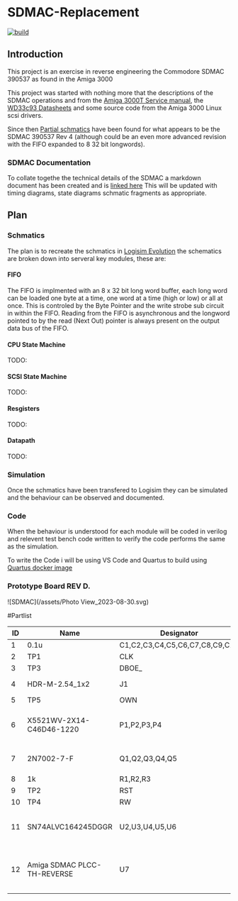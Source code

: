 # SDMAC-Replacement

[![build](https://github.com/mbtaylor1982/RE-SDMAC/actions/workflows/build.yml/badge.svg)](https://github.com/mbtaylor1982/RE-SDMAC/actions/workflows/build.yml)

## Introduction

This project is an exercise in reverse engineering the Commodore SDMAC 390537 as found in the Amiga 3000

This project was started with nothing more that the descriptions of the SDMAC operations and from the [Amiga 3000T Service manual](Docs/Commodore/Commodore_A3000T_Service_Manual.pdf), the [WD33c93 Datasheets](Docs/WD33C93/WD33C93B_WesternDigital.pdf) and some source code from the Amiga 3000 Linux scsi drivers.

Since then [Partial schmatics](Docs/Commodore/SDMAC%20Partial%20Schmatics/sdmac01.pdf) have been found for what appears to be the SDMAC 390537 Rev 4 (although could be an even more advanced revision with the FIFO expanded to 8 32  bit longwords).

### SDMAC Documentation

To collate togethe the technical details of the SDMAC a markdown document has been created and is [linked here](Docs/SDMAC.md)
This will be updated with timing diagrams, state diagrams schmatic fragments as appropriate.
## Plan
### Schmatics
The plan is to recreate the schmatics in [Logisim Evolution](https://github.com/logisim-evolution/logisim-evolution) the schematics are broken down into serveral key modules, these are:

#### FIFO

The FIFO is implmented with an 8 x 32 bit long word buffer, each long word can be loaded one byte at a time, one word at a time (high or low) or all at once. This is controled by the Byte Pointer and the write strobe sub circuit in within the FIFO. Reading from the FIFO is asynchronous and the longword pointed to by the read (Next Out) pointer is always present on the output data bus of the FIFO.

#### CPU State Machine
TODO:
#### SCSI State Machine
TODO:
#### Resgisters
TODO:
#### Datapath
TODO:

### Simulation
Once the schmatics have been transfered to Logisim they can be simulated and the behaviour can be observed and documented.

### Code
When the behaviour is understood for each module will be coded in verilog and relevent test bench code written to verify the code performs the same as the simulation. 

To write the Code i will be using VS Code and Quartus to build using  [Quartus docker image](https://github.com/raetro/sdk-docker-fpga)

### Prototype Board REV D.

![SDMAC](/assets/Photo View_2023-08-30.svg)

#Partlist

| ID  | Name                        | Designator                     | Footprint                                    | Quantity |
| --- | --------------------------- | ------------------------------ | -------------------------------------------- | -------- |
| 1   | 0.1u                        | C1,C2,C3,C4,C5,C6,C7,C8,C9,C10 | C0603                                        | 10       |
| 2   | TP1                         | CLK                            | TESTPAD                                      | 1        |
| 3   | TP3                         | DBOE_                          | TESTPAD                                      | 1        |
| 4   | HDR-M-2.54_1x2              | J1                             | HDR-M-2.54_1X2                               | 1        |
| 5   | TP5                         | OWN                            | TESTPAD                                      | 1        |
| 6   | X5521WV-2X14-C46D46-1220    | P1,P2,P3,P4                    | HDR-TH_28P-P2.54-V-M-R2-C14-S2.54            | 4        |
| 7   | 2N7002-7-F                  | Q1,Q2,Q3,Q4,Q5                 | SOT-23_L2.9-W1.3-P1.90-LS2.4-BR              | 5        |
| 8   | 1k                          | R1,R2,R3                       | R0603                                        | 3        |
| 9   | TP2                         | RST                            | TESTPAD                                      | 1        |
| 10  | TP4                         | RW                             | TESTPAD                                      | 1        |
| 11  | SN74ALVC164245DGGR          | U2,U3,U4,U5,U6                 | TSSOP-48_L12.6-W6.2-P0.50-LS8.1-BL           | 5        |
| 12  | Amiga SDMAC PLCC-TH-REVERSE | U7                             | PLCC-TH-84P-P2.54-R13-C13-W36_SOCKET-REVERSE | 1        |